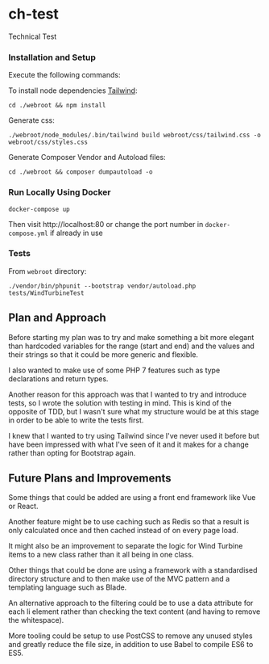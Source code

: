 # ch-test
Technical Test

### Installation and Setup

Execute the following commands:

To install node dependencies [Tailwind](https://tailwindcss.com):

```
cd ./webroot && npm install
```

Generate css:

```
./webroot/node_modules/.bin/tailwind build webroot/css/tailwind.css -o webroot/css/styles.css
```


Generate Composer Vendor and Autoload files:

```
cd ./webroot && composer dumpautoload -o
```

### Run Locally Using Docker

```
docker-compose up
```

Then visit http://localhost:80 or change the port number in `docker-compose.yml` if already in use

### Tests
From `webroot` directory:

```
./vendor/bin/phpunit --bootstrap vendor/autoload.php tests/WindTurbineTest
```

## Plan and Approach
Before starting my plan was to try and make something a bit more elegant than hardcoded variables for the range (start and end) and the values and their strings so that it could be
more generic and flexible.

I also wanted to make use of some PHP 7 features such as type declarations and return types.

Another reason for this approach was that I wanted to try and introduce tests, so I wrote the solution with testing in mind. This is kind of the opposite of TDD, but I wasn't sure what my structure 
would be at this stage in order to be able to write the tests first.

I knew that I wanted to try using Tailwind since I've never used it before but have been impressed with what I've seen of it and it makes for a change rather than opting for Bootstrap again.

## Future Plans and Improvements
Some things that could be added are using a front end framework like Vue or React.

Another feature might be to use caching such as Redis so that a result is only calculated once and then cached instead of on every page load.

It might also be an improvement to separate the logic for Wind Turbine items to a new class rather than it all being in one class.

Other things that could be done are using a framework with a standardised directory structure and to then make use of the MVC pattern and a templating language such as Blade.

An alternative approach to the filtering could be to use a data attribute for each li element rather than checking the text content (and having to remove the whitespace).

More tooling could be setup to use PostCSS to remove any unused styles and greatly reduce the file size, in addition to use Babel to compile ES6 to ES5.